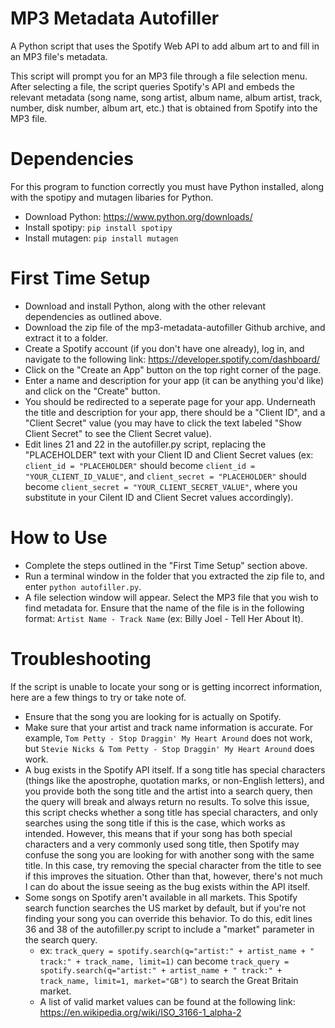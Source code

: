 # MP3 Metadata Autofiller
A Python script that uses the Spotify Web API to add album art to and fill in an MP3 file's metadata. 

This script will prompt you for an MP3 file through a file selection menu. After selecting a file, the script queries Spotify's API and embeds the relevant metadata (song name, song artist, album name, album artist, track, number, disk number, album art, etc.) that is obtained from Spotify into the MP3 file. 

# Dependencies
For this program to function correctly you must have Python installed, along with the spotipy and mutagen libaries for Python.

- Download Python: https://www.python.org/downloads/
- Install spotipy: `pip install spotipy`
- Install mutagen: `pip install mutagen`

# First Time Setup
- Download and install Python, along with the other relevant dependencies as outlined above. 
- Download the zip file of the mp3-metadata-autofiller Github archive, and extract it to a folder. 
- Create a Spotify account (if you don't have one already), log in, and navigate to the following link: https://developer.spotify.com/dashboard/
- Click on the "Create an App" button on the top right corner of the page. 
- Enter a name and description for your app (it can be anything you'd like) and click on the "Create" button.
- You should be redirected to a seperate page for your app. Underneath the title and description for your app, there should be a "Client ID", and a "Client Secret" value (you may have to click the text labeled "Show Client Secret" to see the Client Secret value). 
- Edit lines 21 and 22 in the autofiller.py script, replacing the "PLACEHOLDER" text with your Client ID and Client Secret values (ex: `client_id = "PLACEHOLDER"` should become `client_id = "YOUR_CLIENT_ID_VALUE"`, and `client_secret = "PLACEHOLDER"` should become `client_secret = "YOUR_CLIENT_SECRET_VALUE"`, where you substitute in your Cilent ID and Client Secret values accordingly). 

# How to Use
- Complete the steps outlined in the "First Time Setup" section above. 
- Run a terminal window in the folder that you extracted the zip file to, and enter `python autofiller.py`.
- A file selection window will appear. Select the MP3 file that you wish to find metadata for. Ensure that the name of the file is in the following format: `Artist Name - Track Name` (ex: Billy Joel - Tell Her About It).  

# Troubleshooting
If the script is unable to locate your song or is getting incorrect information, here are a few things to try or take note of. 

- Ensure that the song you are looking for is actually on Spotify.
- Make sure that your artist and track name information is accurate. For example, `Tom Petty - Stop Draggin' My Heart Around` does not work, but `Stevie Nicks & Tom Petty - Stop Draggin' My Heart Around` does work. 
- A bug exists in the Spotify API itself. If a song title has special characters (things like the apostrophe, quotation marks, or non-English letters), and you provide both the song title and the artist into a search query, then the query will break and always return no results. To solve this issue, this script checks whether a song title has special characters, and only searches using the song title if this is the case, which works as intended. However, this means that if your song has both special characters and a very commonly used song title, then Spotify may confuse the song you are looking for with another song with the same title. In this case, try removing the special character from the title to see if this improves the situation. Other than that, however, there's not much I can do about the issue seeing as the bug exists within the API itself.
- Some songs on Spotify aren't available in all markets. This Spotify search function searches the US market by default, but if you're not finding your song you can override this behavior. To do this, edit lines 36 and 38 of the autofiller.py script to include a "market" parameter in the search query. 
    - ex: `track_query = spotify.search(q="artist:" + artist_name + " track:" + track_name, limit=1)` can become `track_query = spotify.search(q="artist:" + artist_name + " track:" + track_name, limit=1, market="GB")` to search the Great Britain market.
    - A list of valid market values can be found at the following link: https://en.wikipedia.org/wiki/ISO_3166-1_alpha-2


